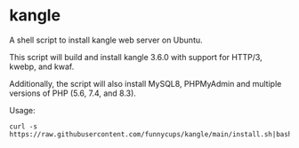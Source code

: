 # kangle
A shell script to install kangle web server on Ubuntu.

This script will build and install kangle 3.6.0 with support for HTTP/3, kwebp, and kwaf.

Additionally, the script will also install MySQL8, PHPMyAdmin and multiple versions of PHP (5.6, 7.4, and 8.3).

Usage:

```shell
curl -s https://raw.githubusercontent.com/funnycups/kangle/main/install.sh|bash
```
